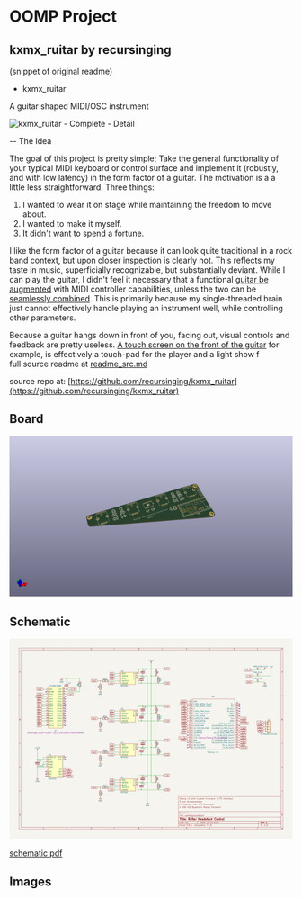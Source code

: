 # OOMP Project  
## kxmx_ruitar  by recursinging  
  
(snippet of original readme)  
  
- kxmx_ruitar  
  
A guitar shaped MIDI/OSC instrument  
  
![kxmx_ruitar - Complete - Detail](docs/img/kxmx_ruitar_complete_old.jpg)  
  
-- The Idea  
  
The goal of this project is pretty simple; Take the general functionality of your typical MIDI keyboard or control surface and implement it (robustly, and with low latency) in the form factor of a guitar.  The motivation is a a little less straightforward. Three things:  
  
1. I wanted to wear it on stage while maintaining the freedom to move about.    
1. I wanted to make it myself.  
1. It didn't want to spend a fortune.  
  
I like the form factor of a guitar because it can look quite traditional in a rock band context, but upon closer inspection is clearly not.  This reflects my taste in music, superficially recognizable, but substantially deviant.  While I can play the guitar, I didn't feel it necessary that a functional [guitar be augmented](http://lividinstruments.com/products/guitar-wing/) with MIDI controller capabilities, unless the two can be [seamlessly combined](https://www.rorguitars.com/products/expressiv-midi-pro). This is primarily because my single-threaded brain just cannot effectively handle playing an instrument well, while controlling other parameters.   
  
Because a guitar hangs down in front of you, facing out, visual controls and feedback are pretty useless.  [A touch screen on the front of the guitar](https://misa-digital.myshopify.com/products/tri-bass) for example, is effectively a touch-pad for the player and a light show f  
  full source readme at [readme_src.md](readme_src.md)  
  
source repo at: [https://github.com/recursinging/kxmx_ruitar](https://github.com/recursinging/kxmx_ruitar)  
## Board  
  
[![working_3d.png](working_3d_600.png)](working_3d.png)  
## Schematic  
  
[![working_schematic.png](working_schematic_600.png)](working_schematic.png)  
  
[schematic pdf](working_schematic.pdf)  
## Images  
